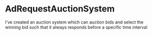 # AdRequestAuctionSystem
I've created an auction system which can auction bids and select the winning bid such that it always responds before a specific time interval
